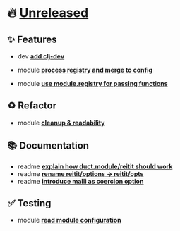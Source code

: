 # 🔥 [Unreleased](https://github.com/tami5/clj-duct-reitit)

## <!-- 0 -->✨ Features



- dev <b><a href="https://github.com/tami5/clj-duct-reitit/commit/dbddfa9ad5d533525c94f9e95bb7795bccf304d8">add clj-dev</a></b>



- module <b><a href="https://github.com/tami5/clj-duct-reitit/commit/829cbaae4290c0de9d4dd51fd6ead1efdac530a6">process registry and merge to config</a></b>
- module <b><a href="https://github.com/tami5/clj-duct-reitit/commit/7c74c8be0e6ef9e2a59e08e03444cc67298a8bad">use module.registry for passing functions</a></b>

## <!-- 2 -->♻️ Refactor



- module <b><a href="https://github.com/tami5/clj-duct-reitit/commit/87afe9fec9a2ac6651a5f713c31745f00a4fac07">cleanup & readability</a></b>

## <!-- 4 -->📚 Documentation



- readme <b><a href="https://github.com/tami5/clj-duct-reitit/commit/df77cb073e8ed312bc59525d702866704e8cdd54">explain how duct.module/reitit should work</a></b>
- readme <b><a href="https://github.com/tami5/clj-duct-reitit/commit/4f1a09ae045d0ee652aed13156c5b074f6bbe6f1">rename reitit/options -> reitit/opts</a></b>
- readme <b><a href="https://github.com/tami5/clj-duct-reitit/commit/9cec7b8d8a9e0fd5457f9587781ce869bb742362">introduce malli as coercion option</a></b>

## <!-- 5 -->✅ Testing



- module <b><a href="https://github.com/tami5/clj-duct-reitit/commit/3abcd06d0dd65597bc0c53c6d5c077ed5b2a8811">read module configuration</a></b>


